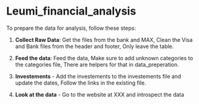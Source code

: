 # Leumi_financial_analysis
To prepare the data for analysis, follow these steps:

1. **Collect Raw Data**: Get the files from the bank and MAX, Clean the Visa and Bank files from the header and footer, Only leave the table.

2. **Feed the data**: Feed the data, Make sure to add unknown categories to the categories file, There are helpers for that in data_preperation.

3. **Investements** - Add the investements to the investements file and update the dates, Follow the links in the existing file.

3. **Look at the data** - Go to the website at XXX and introspect the data

